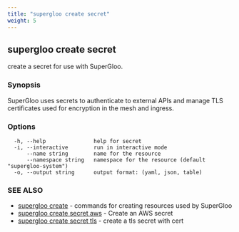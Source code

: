 ```yaml
---
title: "supergloo create secret"
weight: 5
---
```

## supergloo create secret

create a secret for use with SuperGloo.

### Synopsis

SuperGloo uses secrets to authenticate to external APIs
and manage TLS certificates used for encryption in the mesh and ingress.


### Options

```
  -h, --help               help for secret
  -i, --interactive        run in interactive mode
      --name string        name for the resource
      --namespace string   namespace for the resource (default "supergloo-system")
  -o, --output string      output format: (yaml, json, table)
```

### SEE ALSO

* [supergloo create](../supergloo_create)	 - commands for creating resources used by SuperGloo
* [supergloo create secret aws](../supergloo_create_secret_aws)	 - Create an AWS secret
* [supergloo create secret tls](../supergloo_create_secret_tls)	 - create a tls secret with cert

